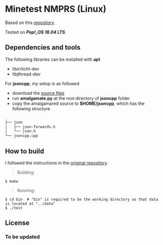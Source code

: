 # Minetest NMPRS (Linux)

Based on this [repository](https://github.com/twm1994/minetest_nmprs).  
 
Tested on ***Pop!\_OS 18.04 LTS***.

## Dependencies and tools
The following libraries can be installed with **apt**
 - libirrlicht-dev
 - libjthread-dev

For **jsoncpp**, my setup is as followed
 - download the [source files](https://github.com/open-source-parsers/jsoncpp) 
 - run **amalgamate.py** at the root directory of **jsoncpp** folder
 - copy the amalgamared source to **$HOME/jsoncpp**, which has the following structure
```bash
.
├── json
│   ├── json-forwards.h
│   └── json.h
└── jsoncpp.cpp
```

## How to build
I followed the instructions in the [original repository](https://github.com/celeron55/minetest_nmpr).

>Building:
```
$ make
```

>Running:
```
$ cd bin  # "bin" is required to be the working directory so that data is located at "../data"
$ ./test
```

## License

### To be updated
